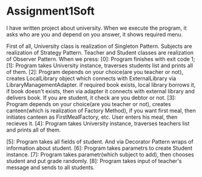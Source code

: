 # Assignment1Soft

I have written project about university. When we execute the program, it asks who are you and depend on you answer, it shows required menu.

First of all, University class is realization of Singleton Pattern. Subjects are realization of Strategy Pattern. Teacher and Student classes are realization of Observer Pattern.
When we press:
[0]: Program finishes with exit code 1;
[1]: Program takes University instance, traverses students list and prints all of them.
[2]: Program depends on your choice(are you teacher or not), creates LocalLibrary object which connects with ExternalLibrary via LibraryManagementAdapter. if required book exists, local library borrows it,
if book doesn't exists, then via adapter it connects with external library and delivers book. If you are student, it check are you debtor or not.
[3]: Program depends on your choice(are you teacher or not), creates canteen(which is realization of Factory Method), if you want first meal, then initiates canteen as FirstMealFactory, etc. User enters his meal, then recieves it.
[4]: Program takes University instance, traverses teachers list and prints all of them.

[5]: Program takes all fields of student. And via Decorator Pattern wraps of information about student.
[6]: Program takes parametrs to create Student instance.
[7]: Program takes parametr(which subject to add), then chooses student and put grade randomly.
[8]: Program takes input of teacher's message and sends to all students. 
